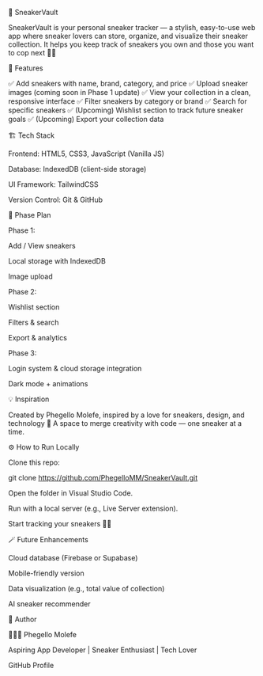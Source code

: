 🧠 SneakerVault

SneakerVault is your personal sneaker tracker — a stylish, easy-to-use web app where sneaker lovers can store, organize, and visualize their sneaker collection.
It helps you keep track of sneakers you own and those you want to cop next 👟✨

🚀 Features

✅ Add sneakers with name, brand, category, and price
✅ Upload sneaker images (coming soon in Phase 1 update)
✅ View your collection in a clean, responsive interface
✅ Filter sneakers by category or brand
✅ Search for specific sneakers
✅ (Upcoming) Wishlist section to track future sneaker goals
✅ (Upcoming) Export your collection data

🏗️ Tech Stack

Frontend: HTML5, CSS3, JavaScript (Vanilla JS)

Database: IndexedDB (client-side storage)

UI Framework: TailwindCSS

Version Control: Git & GitHub

🧩 Phase Plan

Phase 1:

Add / View sneakers

Local storage with IndexedDB

Image upload

Phase 2:

Wishlist section

Filters & search

Export & analytics

Phase 3:

Login system & cloud storage integration

Dark mode + animations

💡 Inspiration

Created by Phegello Molefe, inspired by a love for sneakers, design, and technology 💜
A space to merge creativity with code — one sneaker at a time.

⚙️ How to Run Locally

Clone this repo:

git clone https://github.com/PhegelloMM/SneakerVault.git


Open the folder in Visual Studio Code.

Run with a local server (e.g., Live Server extension).

Start tracking your sneakers 👟🔥

🪄 Future Enhancements

Cloud database (Firebase or Supabase)

Mobile-friendly version

Data visualization (e.g., total value of collection)

AI sneaker recommender

🤍 Author

👩🏽‍💻 Phegello Molefe

Aspiring App Developer | Sneaker Enthusiast | Tech Lover

GitHub Profile
